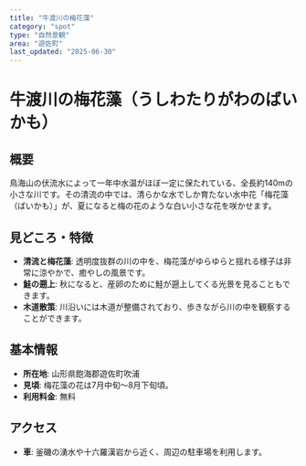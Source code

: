 ```yaml
---
title: "牛渡川の梅花藻"
category: "spot"
type: "自然景観"
area: "遊佐町"
last_updated: "2025-06-30"
---
```


# 牛渡川の梅花藻（うしわたりがわのばいかも）

## 概要
鳥海山の伏流水によって一年中水温がほぼ一定に保たれている、全長約140mの小さな川です。その清流の中では、清らかな水でしか育たない水中花「梅花藻（ばいかも）」が、夏になると梅の花のような白い小さな花を咲かせます。

## 見どころ・特徴
- **清流と梅花藻**: 透明度抜群の川の中を、梅花藻がゆらゆらと揺れる様子は非常に涼やかで、癒やしの風景です。
- **鮭の遡上**: 秋になると、産卵のために鮭が遡上してくる光景を見ることもできます。
- **木道散策**: 川沿いには木道が整備されており、歩きながら川の中を観察することができます。

## 基本情報
- **所在地**: 山形県飽海郡遊佐町吹浦
- **見頃**: 梅花藻の花は7月中旬～8月下旬頃。
- **利用料金**: 無料

## アクセス
- **車**: 釜磯の湧水や十六羅漢岩から近く、周辺の駐車場を利用します。